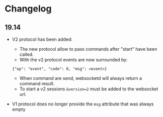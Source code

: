 # Changelog

## 19.14

* V2 protocol has been added:

  * The new protocol allow to pass commands after "start" have been called.
  * With the v2 protocol events are now surrounded by:

  ```
  {"op": "event", "code": 0, "msg": <event>}
  ```

  * When command are send, websocketd will always return a command result.
  * To start a v2 sessions `&version=2` must be added to the websocket url.

* V1 protocol does no longer provide the `msg` attribute that was always empty
